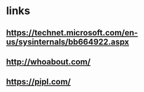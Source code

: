 # links

## https://technet.microsoft.com/en-us/sysinternals/bb664922.aspx
## http://whoabout.com/
## https://pipl.com/
